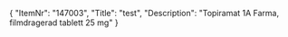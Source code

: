 {
  "ItemNr": "147003",
  "Title": "test",
  "Description": "Topiramat 1A Farma, filmdragerad tablett 25 mg"
}